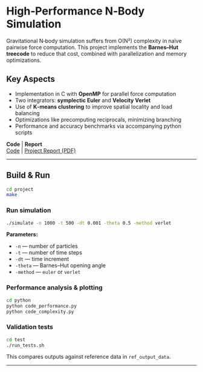 # High‑Performance N‑Body Simulation

Gravitational N‑body simulation suffers from O(N²) complexity in naïve pairwise force computation. 
This project implements the **Barnes–Hut treecode** to reduce that cost, combined with parallelization and memory optimizations.

## Key Aspects
- Implementation in C with **OpenMP** for parallel force computation  
- Two integrators: **symplectic Euler** and **Velocity Verlet**  
- Use of **K‑means clustering** to improve spatial locality and load balancing  
- Optimizations like precomputing reciprocals, minimizing branching  
- Performance and accuracy benchmarks via accompanying python scripts

**Code** | **Report**  
[Code](https://github.com/sylvia-ymlin/HPP_Project/tree/main/project) | [Project Report (PDF)](https://github.com/sylvia-ymlin/HPP_Project/blob/main/project/report.pdf)

---

## Build & Run

```bash
cd project
make
```

### Run simulation

```bash
./simulate -n 1000 -t 500 -dt 0.001 -theta 0.5 -method verlet
```

**Parameters:**  
- `-n` — number of particles  
- `-t` — number of time steps  
- `-dt` — time increment  
- `-theta` — Barnes–Hut opening angle  
- `-method` — `euler` or `verlet`  

### Performance analysis & plotting

```bash
cd python
python code_performance.py
python code_complexity.py
```

### Validation tests

```bash
cd test
./run_tests.sh
```

This compares outputs against reference data in `ref_output_data`.

---

